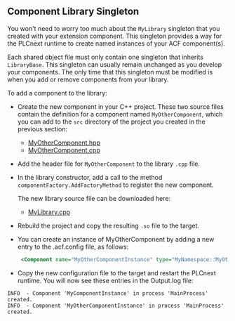 ## Component Library Singleton

You won't need to worry too much about the `MyLibrary` singleton that you created with your extension component. This singleton provides a way for the PLCnext runtime to create named instances of your ACF component(s).

Each shared object file must only contain one singleton that inherits `LibraryBase`. This singleton can usually remain unchanged as you develop your components. The only time that this singleton must be modified is when you add or remove components from your library.

To add a component to the library:

- Create the new component in your C++ project. These two source files contain the definition for a component named `MyOtherComponent`, which you can add to the `src` directory of the project you created in the previous section:

  - [MyOtherComponent.hpp][component-hpp]
  - [MyOtherComponent.cpp][component-cpp]

- Add the header file for `MyOtherComponent` to the library `.cpp` file.

- In the library constructor, add a call to the method `componentFactory.AddFactoryMethod` to register the new component.

   The new library source file can be downloaded here:

   - [MyLibrary.cpp][library-cpp]

- Rebuild the project and copy the resulting `.so` file to the target.

- You can create an instance of MyOtherComponent by adding a new entry to the .acf.config file, as follows:

   ```xml
    <Component name="MyOtherComponentInstance" type="MyNamespace::MyOtherComponent" library="MyProject" process="MyProcess" />
    ```

- Copy the new configuration file to the target and restart the PLCnext runtime. You will now see these entries in the Output.log file:

```text
INFO  - Component 'MyComponentInstance' in process 'MainProcess' created.
INFO  - Component 'MyOtherComponentInstance' in process 'MainProcess' created.
```

[component-hpp]: samples/ch04-02-library-singleton/MyProject/src/MyOtherComponent.hpp
[component-cpp]: samples/ch04-02-library-singleton/MyProject/src/MyOtherComponent.cpp
[library-cpp]: samples/ch04-02-library-singleton/MyProject/src/MyLibrary.cpp
